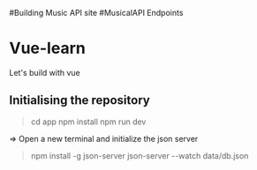 #Building Music API site
#MusicalAPI Endpoints 


# Vue-learn
Let's build with vue

## Initialising the repository
> cd app
> npm install
> npm run dev

=> Open a new terminal and initialize the json server
> npm install -g json-server
> json-server --watch data/db.json
